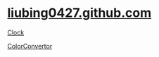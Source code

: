 [liubing0427.github.com](http://liubing0427.github.com)
======================
[Clock](http://liubing0427.github.com/test/Clock.htm)

[ColorConvertor](http://liubing0427.github.com/test/ColorConvertor.htm)
